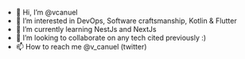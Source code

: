 - 👋 Hi, I’m @vcanuel
- 👀 I’m interested in DevOps, Software craftsmanship, Kotlin & Flutter 
- 🌱 I’m currently learning NestJs and NextJs
- 💞️ I’m looking to collaborate on any tech cited previously :) 
- 📫 How to reach me @v_canuel (twitter)

<!---
vcanuel/vcanuel is a ✨ special ✨ repository because its `README.md` (this file) appears on your GitHub profile.
You can click the Preview link to take a look at your changes.
--->
